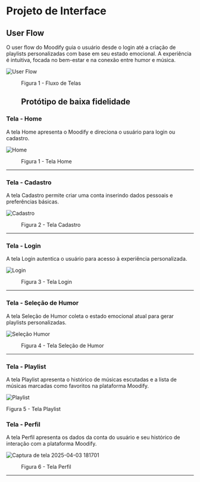 
# Projeto de Interface

## User Flow

O user flow do Moodify guia o usuário desde o login até a criação de playlists personalizadas com base em seu estado emocional. A experiência é intuitiva, focada no bem-estar e na conexão entre humor e música.

![User Flow](https://github.com/user-attachments/assets/c9a0d77b-cbdb-4fd4-af69-f813823b9c4c)


<figure> 
    <figcaption>Figura 1 - Fluxo de Telas

## Protótipo de baixa fidelidade

</figure> 

<h3><b>Tela - Home </b></h3>
<p> A tela Home apresenta o Moodify e direciona o usuário para login ou cadastro. </p>
  
![Home](https://github.com/user-attachments/assets/63f47235-1bdd-42c4-bdb2-fbe4a0836b6b)

<figure> 
  <figcaption>Figura 1 - Tela Home
</figure> 
<hr>

<h3><b>Tela - Cadastro </b></h3>
<p> A tela Cadastro permite criar uma conta inserindo dados pessoais e preferências básicas. </p>
  
![Cadastro](https://github.com/user-attachments/assets/e7c33da9-f276-4e9e-b120-f0de3ff77a96)


<figure> 
  <figcaption>Figura 2 - Tela Cadastro
</figure> 
<hr>

<h3><b>Tela - Login </b></h3>
<p> A tela Login autentica o usuário para acesso à experiência personalizada. </p>
  
![Login](https://github.com/user-attachments/assets/a80c1c63-7308-4b40-b746-736452c9b39b)

<figure> 
  <figcaption>Figura 3 - Tela Login
</figure> 
<hr>

<h3><b>Tela - Seleção de Humor </b></h3>
<p> A tela Seleção de Humor coleta o estado emocional atual para gerar playlists personalizadas. </p>
  
![Seleção Humor](https://github.com/user-attachments/assets/33e04249-6915-4dfe-a63b-4eddb5c5330b)

<figure> 
  <figcaption>Figura 4 - Tela Seleção de Humor
</figure> 
<hr>

<h3><b>Tela - Playlist </b></h3>
<p> A tela Playlist apresenta o histórico de músicas escutadas e a lista de músicas marcadas como favoritos na plataforma Moodify. </p>

![Playlist](https://github.com/user-attachments/assets/2dc334b8-57b6-426c-8a21-aeceb06a41d0)

Figura 5 - Tela Playlist


<h3><b>Tela - Perfil </b></h3>
<p> A tela Perfil apresenta os dados da conta do usuário e seu histórico de interação com a plataforma Moodify. </p>
  
![Captura de tela 2025-04-03 181701](https://github.com/user-attachments/assets/e5643a63-b4ce-4fe2-87dd-b955ce80912b)

<figure> 
  <figcaption>Figura 6 - Tela Perfil
</figure> 
<hr>
